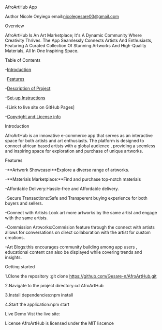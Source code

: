 AfroArtHub App

Author
Nicole Onyiego 
email:nicolegesare00@gmail.com

Overview

AfroArtHub Is An Art Marketplace; It's A Dynamic Community Where Creativity Thrives. The App Seamlessly Connects Artists And Enthusiasts, Featuring A Curated Collection Of Stunning Artworks And High-Quality Materials, All In One Inspiring Space.

Table of Contents

-[Introduction](#Introduction)

-[Features](#features)

-[Description of Project](#getting-started)

-[Set-up Instructions](#set-up-instruction)

-[Link to live site on GitHub Pages]

-[Copyright and License info](#license)

Introduction

AfroArtHub is an innovative e-commerce app that serves as an interactive space for both artists and art enthusiasts. The platform is designed to connect african based artists with a global audience , providing a seemless and inspiring space for exploration and purchase of unique artworks.


Features

-**Artwork Showcase:**Explore a diverse range of artworks.

-**Materials Marketplace:**Find and purchase top-notch materials

-Affordable Delivery:Hassle-free and Affordable delivery.

-Secure Transactions:Safe and Transperent buying      experience for both buyers and sellers.

-Connect with Artists:Look art more artworks by the same artist and engage with the same artists.

-Commission Artworks:Commision feature through the connect with artists allows for conversations on direct collaboration with the artist for custom creations.

-Art Blogs:this encourages community building among app users , educational content can also be displayed while covering trends and insights.


Getting started

1.Clone the repository :git clone https://github.com/Gesare-n/AfroArtHub.git


2.Navigate to the project directory:cd AfroArtHub


3.Install dependencies:npm install


4.Start the application:npm start



Live Demo
Vist the live site:


License
AfroArtHub is licensed under the MIT liscence





